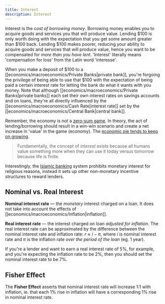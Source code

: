 ```yaml
---
title: Interest
description: Interest
---
```


Interest is the *cost of borrowing money*. Borrowing money enables you to acquire goods and services you that will produce value. Lending $\$100$ is only worth doing with the expectation that you get some amount greater than $\$100$ back. Lending $\$100$ makes poorer, reducing your ability to acquire goods and services that will produce value, hence you want to be compensated for *more than you have lent*. 'Interest' literally means 'compensation for loss' from the Latin word 'interesse'.

When you make a deposit of $\$100$ to a [[economics/macroeconomics/Private Banks|private bank]], you're forgoing the privilege of being able to use that $\$100$ with the expectation of being paid a certain interest rate for letting the bank do what it wants with you money. Note that although [[economics/macroeconomics/Private Banks|private banks]] each set their own interest rates on savings accounts and on loans, they're all directly influenced by the [[economics/macroeconomics/Cash Rate|interest rate]] set by the [[economics/macroeconomics/Central Bank|central bank]].

Remember, the economy is not a [zero-sum game](https://en.wikipedia.org/wiki/Zero-sum_game). In theory, the act of lending/borrowing should result in a win-win scenario and create a net increase in 'value' in the game (economy). The [economic pie tends to keep on growing](https://en.wikipedia.org/wiki/Growing_the_pie).

> Fundamentally, the concept of *interest* exists because all humans value something more when they can use it today versus tomorrow because life is finite.

Interestingly, the [Islamic banking](https://en.wikipedia.org/wiki/Islamic_banking_and_finance) system prohibits monetary interest for religious reasons, instead it sets up other non-monetary incentive structures to reward lenders.

## Nominal vs. Real Interest
**Nominal interest rate** — the *monetary* interest charged on a loan. It does not take into account the effects of [[economics/macroeconomics/Inflation|inflation]].

**Real interest rate** — the interest charged on loan *adjusted for inflation*. The real interest rate can be approximated by the difference between the nominal interest rate and inflation rate: $r \approx i - \pi$, where $i$ is nominal interest rate and $\pi$ is the inflation rate *over the period of the loan* (eg. 1 year).

If you're a lender and want to earn a real interest rate of 5%, for example, and you're expecting the inflation rate to be 2%, then you should set the nominal interest rate to be 7%.

## Fisher Effect
The **Fisher Effect** asserts that nominal interest rate will increase 1:1 with inflation, ie. that each 1% rise in inflation will have a corresponding 1% rise in nominal interest rate.
